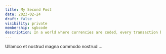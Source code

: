 ```yaml
---
title: My Second Post
date: 2023-02-24
draft: false
visibility: private
membership: sgbcode
description: In a world where currencies are coded, every transaction becomes a chapter in the grand narrative of blockchain, intertwining the stories of countless users in a transparent ledger.
---
```


Ullamco et nostrud magna commodo nostrud ...